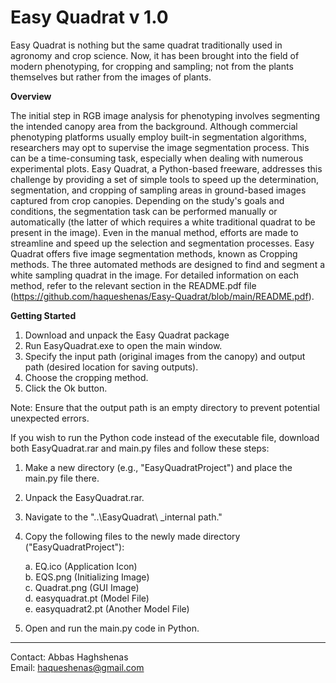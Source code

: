 # Easy Quadrat v 1.0


  
Easy Quadrat is nothing but the same quadrat traditionally used in agronomy and crop science. Now, it has been brought into the field of modern phenotyping, for cropping and sampling; not from the plants themselves but rather from the images of plants.

**Overview**

The initial step in RGB image analysis for phenotyping involves segmenting the intended canopy area from the background. Although commercial phenotyping platforms usually employ built-in segmentation algorithms, researchers may opt to supervise the image segmentation process. This can be a time-consuming task, especially when dealing with numerous experimental plots. Easy Quadrat, a Python-based freeware, addresses this challenge by providing a set of simple tools to speed up the determination, segmentation, and cropping of sampling areas in ground-based images captured from crop canopies.
Depending on the study's goals and conditions, the segmentation task can be performed manually or automatically (the latter of which requires a white traditional quadrat to be present in the image). Even in the manual method, efforts are made to streamline and speed up the selection and segmentation processes. Easy Quadrat offers five image segmentation methods, known as Cropping methods. The three automated methods are designed to find and segment a white sampling quadrat in the image. For detailed information on each method, refer to the relevant section in the README.pdf file (https://github.com/haqueshenas/Easy-Quadrat/blob/main/README.pdf).

**Getting Started**

1.	Download and unpack the Easy Quadrat package
2.	Run EasyQuadrat.exe to open the main window.
3.	Specify the input path (original images from the canopy) and output path (desired location for saving outputs).
4.	Choose the cropping method.
5.	Click the Ok button.

Note: Ensure that the output path is an empty directory to prevent potential unexpected errors.


If you wish to run the Python code instead of the executable file, download both EasyQuadrat.rar and main.py files and follow these steps:

1. Make a new directory (e.g., "EasyQuadratProject") and place the main.py file there.
2. Unpack the EasyQuadrat.rar.
3. Navigate to the "..\EasyQuadrat\ _internal path."
4. Copy the following files to the newly made directory ("EasyQuadratProject"):

   a. EQ.ico (Application Icon)   
   b. EQS.png (Initializing Image)  
   c. Quadrat.png (GUI Image)  
   d. easyquadrat.pt (Model File)  
   e. easyquadrat2.pt (Another Model File)  

5. Open and run the main.py code in Python.
   

    
-------

Contact: Abbas Haghshenas  
Email: haqueshenas@gmail.com  
